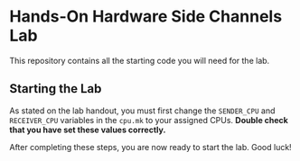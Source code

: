# Hands-On Hardware Side Channels Lab

This repository contains all the starting code you will need for the lab. 

## Starting the Lab

As stated on the lab handout, you must first change the `SENDER_CPU` and `RECEIVER_CPU` variables in the `cpu.mk` to your assigned CPUs. **Double check that you have set these values correctly.**

After completing these steps, you are now ready to start the lab. Good luck!
